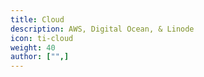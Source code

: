 ```yaml
---
title: Cloud
description: AWS, Digital Ocean, & Linode
icon: ti-cloud
weight: 40
author: ["",]
---
```

